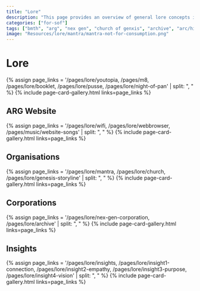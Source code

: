 ```yaml
---
title: "Lore"
description: "This page provides an overview of general lore concepts in the ARG."
categories: ["for-sof"]
tags: ["bmth", "arg", "nex gen", "church of genxis", "archive", "arc/hive", "mantra", "cult", "youtopia"]
image: "Resources/lore/mantra/mantra-not-for-consumption.png"
---
```


# Lore 

{% assign page_links = '/pages/lore/youtopia, /pages/m8, /pages/lore/booklet, /pages/lore/pusse, /pages/lore/night-of-pan' | split: ", " %}
{% include page-card-gallery.html links=page_links %}

## ARG Website

{% assign page_links = '/pages/lore/wifi, /pages/lore/webbrowser, /pages/music/website-songs' | split: ", " %}
{% include page-card-gallery.html links=page_links %}

## Organisations

{% assign page_links = '/pages/lore/mantra, /pages/lore/church, /pages/lore/genesis-storyline' | split: ", " %}
{% include page-card-gallery.html links=page_links %}

## Corporations

{% assign page_links = '/pages/lore/nex-gen-corporation, /pages/lore/archive' | split: ", " %}
{% include page-card-gallery.html links=page_links %}

## Insights

{% assign page_links = '/pages/lore/insights, /pages/lore/insight1-connection, /pages/lore/insight2-empathy, /pages/lore/insight3-purpose, /pages/lore/insight4-vision' | split: ", " %}
{% include page-card-gallery.html links=page_links %}